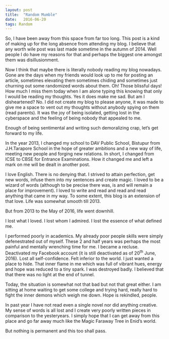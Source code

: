 ```yaml
---
layout: post
title:	"Random Mumble"
date:	2016-06-20
tags: Random
---
```


<p class="intro"><span class="dropcap">S</span>o, I have been away from this space from far too long. This post is a kind of making up for the long absence from attending my blog. I believe that any worth wile post was last made sometime in the autumn of 2014. Well people I do have my reasons for that and perhaps the biggest one amongst them was disillusionment.</p>

Now I think that maybe there is literally nobody reading my blog nowadays. Gone are the days when my friends would look up to me for posting an article, sometimes elevating them sometimes chiding and sometimes just churning out some randomized words about them. Oh! Those blissful days! How much I miss them today when I am alone typing this knowing that only I would be reading my thoughts. Yes it does make me sad. But am I disheartened? No. I did not create my blog to please anyone, it was made to give me a space to vent out my thoughts without anybody spying on them (read parents). It was the joy of being isolated, getting lost in the cyberspace and the feeling of being nobody that appealed to me.

Enough of being sentimental and writing such demoralizing crap, let’s get forward to my life.

In the year 2013, I changed my school to DAV Public School, Bistupur from J.H.Tarapore School in the hope of greater ambitions and a new way of life, meeting new people and forging new relations. In short, I changed from ICSE to CBSE for Entrance Examinations. How it changed me and left a mark on me will be dealt in another post.

I love English. There is no denying that. I strived to attain perfection, get new words, infuse them into my sentences and create magic. I loved to be a wizard of words (although to be precise there was, is and will remain a place for improvement). I loved to write and read and read and read anything that came in my way. To some extent, this blog is an extension of that love. Life was somewhat smooth till 2013.

But from 2013 to the May of 2016, life went downhill.

I lost what I loved. I lost whom I admired. I lost the essence of what defined me.

I performed poorly in academics. My already poor people skills were simply defenestrated out of myself. These 2 and half years was perhaps the most painful and mentally wrenching time for me. I became a recluse. Deactivated my Facebook account (it is still deactivated as of 20<sup>th</sup> June, 2016). Lost all self-confidence. Felt inferior to the world. I just wanted a place to hide. That inner flame in me which was full of vibrant hues, energy and hope was reduced to a tiny spark. I was destroyed badly. I believed that that there was no light at the end of tunnel.

Today, the situation is somewhat not that bad but not that great either. I am sitting at home waiting to get some college and trying hard, really hard to fight the inner demons which weigh me down. Hope is rekindled, people.

In past year I have not read even a single novel nor did anything creative. My sense of words is all lost and I create very poorly written pieces in comparison to the yesteryears. I simply hope that I can get away from this place and go far away much like the Magic Faraway Tree in Enid’s world.

But nothing is permanent and this too shall pass.
